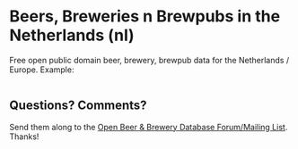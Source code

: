 # Beers, Breweries n Brewpubs in the Netherlands (nl)

Free open public domain beer, brewery, brewpub data for the Netherlands / Europe.
Example:

~~~

~~~


## Questions? Comments?

Send them along to the
[Open Beer & Brewery Database Forum/Mailing List](http://groups.google.com/group/beerdb).
Thanks!

